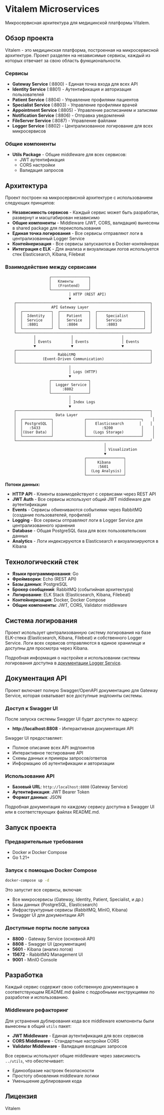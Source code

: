# Vitalem Microservices

Микросервисная архитектура для медицинской платформы Vitalem.

## Обзор проекта

Vitalem - это медицинская платформа, построенная на микросервисной архитектуре. Проект разделен на независимые сервисы, каждый из которых отвечает за свою область функциональности.

### Сервисы

- **Gateway Service** (:8800) - Единая точка входа для всех API
- **Identity Service** (:8801) - Аутентификация и авторизация пользователей
- **Patient Service** (:8804) - Управление профилями пациентов
- **Specialist Service** (:8803) - Управление профилями врачей
- **Appointment Service** (:8805) - Управление расписанием и записями
- **Notification Service** (:8806) - Отправка уведомлений
- **FileServer Service** (:8087) - Управление файлами
- **Logger Service** (:8802) - Централизованное логирование для всех микросервисов

### Общие компоненты

- **Utils Package** - Общие middleware для всех сервисов:
  - JWT аутентификация
  - CORS настройки
  - Валидация запросов

## Архитектура

Проект построен на микросервисной архитектуре с использованием следующих принципов:

- **Независимость сервисов** - Каждый сервис может быть разработан, развернут и масштабирован независимо
- **Общие компоненты** - Middleware (JWT, CORS, валидация) вынесены в shared package для переиспользования
- **Единая точка логирования** - Все сервисы отправляют логи в централизованный Logger Service
- **Контейнеризация** - Все сервисы запускаются в Docker-контейнерах
- **Интеграция с ELK** - Для анализа и визуализации логов используется стек Elasticsearch, Kibana, Filebeat

### Взаимодействие между сервисами

```
                    ┌─────────────────┐
                    │   Клиенты       │
                    │   (Frontend)    │
                    └─────────────────┘
                             │ HTTP (REST API)
                             ▼
    ┌─────────────────────────────────────────────────────────────┐
    │                API Gateway Layer                            │
    │  ┌─────────────┐  ┌─────────────┐  ┌─────────────────────┐  │
    │  │  Identity   │  │   Patient   │  │    Specialist       │  │
    │  │  Service    │  │   Service   │  │    Service          │  │
    │  │  :8801      │  │   :8804     │  │    :8803            │  │
    │  └─────────────┘  └─────────────┘  └─────────────────────┘  │
    └─────────────────────────────────────────────────────────────┘
             │                │                      │
             │ Events         │ Events               │ Events
             ▼                ▼                      ▼
    ┌─────────────────────────────────────────────────────────────┐
    │                   RabbitMQ                                  │
    │            (Event-Driven Communication)                     │
    └─────────────────────────────────────────────────────────────┘
                             │
                             │ Logs (HTTP)
                             ▼
                    ┌─────────────────┐
                    │  Logger Service │
                    │     :8802       │
                    └─────────────────┘
                             │
                             │ Index Logs
                             ▼
    ┌─────────────────────────────────────────────────────────────┐
    │                  Data Layer                                 │
    │  ┌─────────────┐              ┌─────────────────────────┐    │
    │  │ PostgreSQL  │              │    Elasticsearch       │    │
    │  │   :5433     │              │       :9200             │    │
    │  │(User Data)  │              │   (Logs Storage)        │    │
    │  └─────────────┘              └─────────────────────────┘    │
    └─────────────────────────────────────────────────────────────┘
                                             │
                                             │ Visualization
                                             ▼
                                    ┌─────────────────┐
                                    │     Kibana      │
                                    │     :5601       │
                                    │  (Log Analysis) │
                                    └─────────────────┘
```

**Потоки данных:**
- **HTTP API** - Клиенты взаимодействуют с сервисами через REST API
- **JWT Auth** - Все сервисы используют общий JWT middleware для аутентификации  
- **Events** - Сервисы обмениваются событиями через RabbitMQ (создание пользователей, профилей)
- **Logging** - Все сервисы отправляют логи в Logger Service для централизованного хранения
- **Database** - Общая PostgreSQL база для всех пользовательских данных
- **Analytics** - Логи индексируются в Elasticsearch и визуализируются в Kibana

## Технологический стек

- **Языки программирования**: Go
- **Фреймворки**: Echo (REST API)
- **Базы данных**: PostgreSQL
- **Брокер сообщений**: RabbitMQ (событийная архитектура)
- **Логирование**: ELK Stack (Elasticsearch, Kibana, Filebeat)
- **Контейнеризация**: Docker, Docker Compose
- **Общие компоненты**: JWT, CORS, Validator middleware

## Система логирования

Проект использует централизованную систему логирования на базе ELK-стека (Elasticsearch, Kibana, Filebeat) и собственного Logger Service. Логи всех сервисов отправляются в единое хранилище и доступны для просмотра через Kibana.

Подробная информация о настройке и использовании системы логирования доступна в [документации Logger Service](./logger_service/README.md).

## Документация API

Проект включает полную Swagger/OpenAPI документацию для Gateway Service, которая охватывает все доступные эндпоинты системы.

### Доступ к Swagger UI

После запуска системы Swagger UI будет доступен по адресу:
- **http://localhost:8808** - Интерактивная документация API

Swagger UI предоставляет:
- Полное описание всех API эндпоинтов
- Интерактивное тестирование API
- Схемы данных и примеры запросов/ответов
- Информацию об аутентификации и авторизации

### Использование API

- **Базовый URL**: `http://localhost:8800` (Gateway Service)
- **Аутентификация**: JWT Bearer Token
- **Формат данных**: JSON

Подробная документация по каждому сервису доступна в Swagger UI или в соответствующих файлах README.md.

## Запуск проекта

### Предварительные требования

- Docker и Docker Compose
- Go 1.21+

### Запуск с помощью Docker Compose

```bash
docker-compose up -d
```

Это запустит все сервисы, включая:
- Все микросервисы (Gateway, Identity, Patient, Specialist, и др.)
- Базы данных (PostgreSQL, Elasticsearch)
- Инфраструктурные сервисы (RabbitMQ, MinIO, Kibana)
- Swagger UI для документации API

### Доступные порты после запуска

- **8800** - Gateway Service (основной API)
- **8808** - Swagger UI (документация)
- **5601** - Kibana (анализ логов)
- **15672** - RabbitMQ Management UI
- **9001** - MinIO Console

## Разработка

Каждый сервис содержит свою собственную документацию в соответствующем README.md файле с подробными инструкциями по разработке и использованию.

### Middleware рефакторинг

Для устранения дублирования кода все middleware компоненты были вынесены в общий `utils` пакет:

- **JWT Middleware** - Единая аутентификация для всех сервисов
- **CORS Middleware** - Стандартные настройки CORS
- **Validator Middleware** - Валидация входящих запросов

Все сервисы используют общие middleware через зависимость `../utils`, что обеспечивает:
- Единообразие настроек безопасности
- Простоту обновления middleware логики
- Уменьшение дублирования кода

## Лицензия

Vitalem

